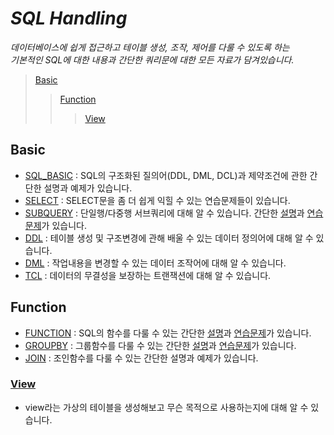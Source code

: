# **_SQL Handling_**

_데이터베이스에 쉽게 접근하고 테이블 생성, 조작, 제어를 다룰 수 있도록 하는  <br>
기본적인 SQL에 대한 내용과 간단한 쿼리문에 대한 모든 자료가 담겨있습니다._
>[Basic](#Basic)
>>[Function](#Function)
>>>[View](#View)

## Basic
 - [SQL_BASIC](./chap02_SQL_basic) : SQL의 구조화된 질의어(DDL, DML, DCL)과 제약조건에 관한 간단한 설명과 예제가 있습니다.
 - [SELECT](./chap03_select) : SELECT문을 좀 더 쉽게 익힐 수 있는 연습문제들이 있습니다.
 - [SUBQUERY](./chap04_subquery) : 단일행/다중행 서브쿼리에 대해 알 수 있습니다. 간단한 [설명](./chap04_subquery/SubQuery_work.sql)과 [연습문제](./chap04_subquery/subquery_exam.sql)가 있습니다.
 - [DDL](./chap05_DDL/DDL_work.sql) : 테이블 생성 및 구조변경에 관해 배울 수 있는 데이터 정의어에 대해 알 수 있습니다.
 - [DML](./chap06_DML/DML_work.sql) : 작업내용을 변경할 수 있는 데이터 조작어에 대해 알 수 있습니다.
 - [TCL](./chap12_trainsaction/transaction_work.sql) : 데이터의 무결성을 보장하는 트랜잭션에 대해 알 수 있습니다.

## Function
 - [FUNCTION](./chap08_function) : SQL의 함수를 다룰 수 있는 간단한 [설명](./chap08_function/function_work.sql)과 [연습문제](./chap08_function/function_exam.sql)가 있습니다.
 - [GROUPBY](./chap09_group-function) : 그룹함수를 다룰 수 있는 간단한 [설명](./chap09_group-function/group-function_work.sql)과 [연습문제](./chap09_group-function/groupFuction_exam.sql)가 있습니다.
 - [JOIN](./chap10_Join_ERD_work) : 조인함수를 다룰 수 있는 간단한 설명과 예제가 있습니다.


### [View](./chap11_view/view_work.sql)
 - view라는 가상의 테이블을 생성해보고 무슨 목적으로 사용하는지에 대해 알 수 있습니다.
